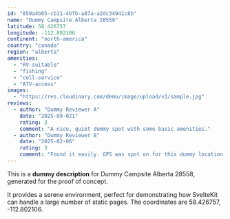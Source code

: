 ```yaml
---
id: "850a4b05-cb11-4bfb-a87a-a2dc34941c8b"
name: "Dummy Campsite Alberta 28558"
latitude: 58.426757
longitude: -112.802106
continent: "north-america"
country: "canada"
region: "alberta"
amenities:
  - "RV-suitable"
  - "fishing"
  - "cell-service"
  - "ATV-access"
images:
  - "https://res.cloudinary.com/demo/image/upload/v1/sample.jpg"
reviews:
  - author: "Dummy Reviewer A"
    date: "2025-09-021"
    rating: 3
    comment: "A nice, quiet dummy spot with some basic amenities."
  - author: "Dummy Reviewer B"
    date: "2025-02-06"
    rating: 3
    comment: "Found it easily. GPS was spot on for this dummy location."
---
```


This is a **dummy description** for Dummy Campsite Alberta 28558, generated for the proof of concept.

It provides a serene environment, perfect for demonstrating how SvelteKit can handle a large number of static pages. The coordinates are 58.426757, -112.802106.
